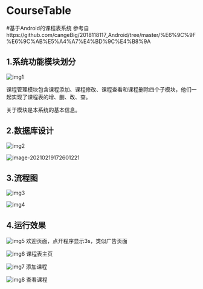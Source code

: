 # CourseTable
#基于Android的课程表系统
参考自https://github.com/cangeBig/2018118117_Android/tree/master/%E6%9C%9F%E6%9C%AB%E5%A4%A7%E4%BD%9C%E4%B8%9A

## 1.系统功能模块划分

![img1](https://github.com/Declan-Cai/CourseTable/blob/master/images/%E5%AD%A6%E7%94%9F%E8%AF%BE%E7%A8%8B%E8%A1%A8%E5%BA%94%E7%94%A8%E5%8A%9F%E8%83%BD%E6%A8%A1%E5%9D%97%E5%9B%BE.png)

课程管理模块包含课程添加、课程修改、课程查看和课程删除四个子模块，他们一起实现了课程表的增、删、改、查。

  关于模块是本系统的基本信息。

## 2.数据库设计

![img2](https://github.com/Declan-Cai/CourseTable/blob/master/images/E-R%E5%9B%BE.png)

![image-20210219172601221](https://github.com/Declan-Cai/CourseTable/blob/master/images/%E6%95%B0%E6%8D%AE%E5%AD%97%E5%85%B8.png)

## 3.流程图

![img3](https://github.com/Declan-Cai/CourseTable/blob/master/images/%E6%B7%BB%E5%8A%A0%E8%AF%BE%E7%A8%8B%E6%B5%81%E7%A8%8B%E5%9B%BE.png)

![img4](https://github.com/Declan-Cai/CourseTable/blob/master/images/%E4%BF%AE%E6%94%B9%E3%80%81%E5%88%A0%E9%99%A4%E3%80%81%E6%9F%A5%E7%9C%8B%E8%AF%BE%E7%A8%8B%E6%B5%81%E7%A8%8B%E5%9B%BE.png)

## 4.运行效果

![img5](https://github.com/Declan-Cai/CourseTable/blob/master/images/%E8%B5%B7%E5%A7%8B%E6%AC%A2%E8%BF%8E%E9%A1%B5.png)
欢迎页面，点开程序显示3s，类似广告页面

![img6](https://github.com/Declan-Cai/CourseTable/blob/master/images/%E8%AF%BE%E7%A8%8B%E8%A1%A8%E4%B8%BB%E9%A1%B5%E9%A1%B5%E9%9D%A2.png)
课程表主页

![img7](https://github.com/Declan-Cai/CourseTable/blob/master/images/%E8%AF%BE%E7%A8%8B%E6%B7%BB%E5%8A%A0activity.png)
添加课程

![img8](https://github.com/Declan-Cai/CourseTable/blob/master/images/%E6%9F%A5%E7%9C%8B%E8%AF%BE%E7%A8%8B%E9%A1%B5%E9%9D%A2.png)
查看课程
